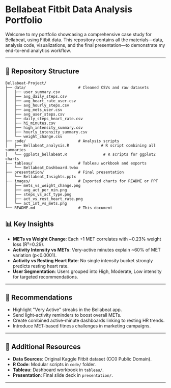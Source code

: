 # Bellabeat Fitbit Data Analysis Portfolio

Welcome to my portfolio showcasing a comprehensive case study for Bellabeat, using Fitbit data. This repository contains all the materials—data, analysis code, visualizations, and the final presentation—to demonstrate my end-to-end analytics workflow.

---

## 📁 Repository Structure

```
Bellabeat-Project/
├── data/                       # Cleaned CSVs and raw datasets
│   ├── user_summary.csv
│   ├── avg_daily_steps.csv
│   ├── avg_heart_rate_user.csv
│   ├── avg_hourly_steps.csv
│   ├── avg_mets_user.csv
│   ├── avg_user_steps.csv
│   ├── daily_steps_heart_rate.csv
│   ├── hi_minutes.csv
│   ├── high_intensity_summary.csv
│   ├── hourly_intensity_summary.csv
│   └── weight_change.csv
├── code/                       # Analysis scripts
│   ├── Bellabeat_analysis.R              # R script combining all summaries
│   └── ggplots_bellabeat.R                # R scripts for ggplot2 charts
├── tableau/                    # Tableau workbook and exports
│   └── Bellabeat_Dashboard.twbx
├── presentation/               # Final presentation
│   └── Bellabeat_Insights.pptx
├── images/                     # Exported charts for README or PPT
│   ├── mets_vs_weight_change.png
│   ├── avg_act_per_min.png
│   ├── steps_vs_act_type.png
│   ├── act_vs_rest_heart_rate.png
│   └── act_int_vs_mets.png
└── README.md                   # This document
```


## 📊 Key Insights

* **METs vs Weight Change**: Each +1 MET correlates with \~0.23% weight loss (R²=0.29).
* **Activity Intensity vs METs**: Very-active minutes explain \~60% of MET variation (p<0.0001).
* **Activity vs Resting Heart Rate**: No single intensity bucket strongly predicts resting heart rate.
* **User Segmentation**: Users grouped into High, Moderate, Low intensity for targeted recommendations.

---

## 🎯 Recommendations

* Highlight "Very Active" streaks in the Bellabeat app.
* Send light-activity reminders to boost overall METs.
* Create combined active-minute dashboards linking to resting HR trends.
* Introduce MET-based fitness challenges in marketing campaigns.

---

## 📂 Additional Resources

* **Data Sources**: Original Kaggle Fitbit dataset (CC0 Public Domain).
* **R Code**: Modular scripts in `code/` folder.
* **Tableau**: Dashboard workbook in `tableau/`.
* **Presentation**: Final slide deck in `presentation/`.

---
